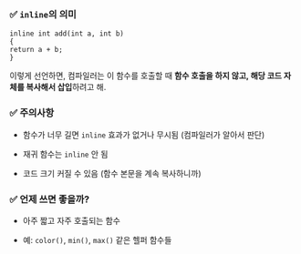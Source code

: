 ### ✅ `inline`의 의미


```
inline int add(int a, int b) 
{     
return a + b; 
}
```

이렇게 선언하면, 컴파일러는 이 함수를 호출할 때 
**함수 호출을 하지 않고, 해당 코드 자체를 복사해서 삽입**하려고 해.


### ✅ 주의사항

- 함수가 너무 길면 `inline` 효과가 없거나 무시됨 (컴파일러가 알아서 판단)
    
- 재귀 함수는 `inline` 안 됨
    
- 코드 크기 커질 수 있음 (함수 본문을 계속 복사하니까)

### ✅ 언제 쓰면 좋을까?

- 아주 짧고 자주 호출되는 함수
    
- 예: `color()`, `min()`, `max()` 같은 헬퍼 함수들